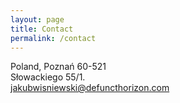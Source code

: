 ```yaml
---
layout: page
title: Contact
permalink: /contact
---
```


Poland, Poznań 60-521 <br>
Słowackiego 55/1. <br>
<a href="mailto:jakubwisniewski@defuncthorizon.com" target="_blank"><i class="fa fa-envelope" aria-hidden="true"></i> jakubwisniewski@defuncthorizon.com</a>

